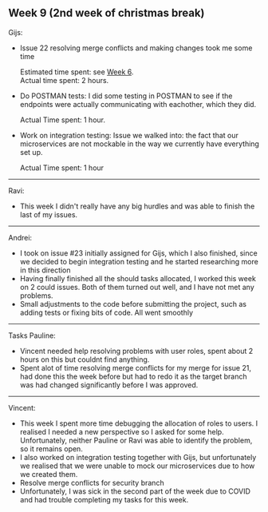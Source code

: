 ## Week 9 (2nd week of christmas break)
Gijs:
- Issue 22 resolving merge conflicts and making changes took me some time

	Estimated time spent: see [Week 6](./SprintRetrospective6.md).\
	Actual time spent: 2 hours.	

- Do POSTMAN tests: I did some testing in POSTMAN to see if the endpoints were actually communicating with eachother, which they did.

	Actual Time spent: 1 hour.
	
- Work on integration testing: Issue we walked into: the fact that our microservices are not mockable in the way we currently have everything set up.

    Actual Time spent: 1 hour

---
Ravi:
- This week I didn't really have any big hurdles and was able to finish the last of my issues. 

---
Andrei:
- I took on issue #23 initially assigned for Gijs, which I also finished, since we decided to begin integration testing and he started researching more in this direction
- Having finally finished all the should tasks allocated, I worked this week on 2 could issues. Both of them turned out well, and I have not met any problems.
- Small adjustments to the code before submitting the project, such as adding tests or fixing bits of code. All went smoothly

---
Tasks Pauline:<br />
- Vincent needed help resolving problems with user roles, spent about 2 hours on this but couldnt find anything. 
- Spent alot of time resolving merge conflicts for my merge for issue 21, had done this the week before but had to redo it as the target branch was had changed significantly before I was approved.
---
Vincent:
- This week I spent more time debugging the allocation of roles to users. I realised I needed a new perspective so I asked for some help. Unfortunately, neither Pauline or Ravi was able to identify the problem, so it remains open.
- I also worked on integration testing together with Gijs, but unfortunately we realised that we were unable to mock our microservices due to how we created them.
- Resolve merge conflicts for security branch
- Unfortunately, I was sick in the second part of the week due to COVID and had trouble completing my tasks for this week.

